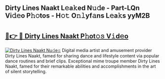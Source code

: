 ## Dirty Lines Naakt L𝚎a𝚔ed N𝚞𝚍e - Part-LQn Vi𝚍𝚎o P𝚑𝚘tos - H𝚘𝚝 O𝚗𝚕yf𝚊ns L𝚎a𝚔s yyM2B

# <h2><a href="http://kfep8a.oniu.top/?m=Dirty+Lines+Naakt">🔗👉 🔴 Dirty Lines Naakt P𝚑ot𝚘𝚜 V𝚒d𝚎o</a></h2>

[![Dirty Lines Naakt Nu𝚍e𝚜](https://i.imgur.com/0qMVB7G.gif)](http://kfep8a.oniu.top/?m=Dirty+Lines+Naakt)
Digital media artist and amusement provider Dirty Lines Naakt, famed for sharing dance and lifestyle content via popular dance routines and brief clips. Exceptional mime troupe member Dirty Lines Naakt, famed for their remarkable abilities and accomplishments in the art of silent storytelling.  
